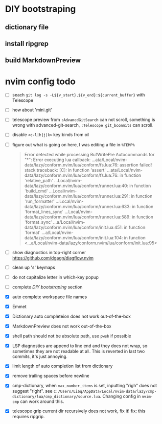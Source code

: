# DIY bootstraping

## dictionary file

## install ripgrep

## build MarkdownPreview

# nvim config todo

- [ ] seach `git log -s -L${v_start},${v_end}:${current_buffer}` with Telescope
- [ ] how about 'mini.git'
- [ ] telescope preview from `:AdvancdGitSearch` can not scroll, something is wrong with advanced-git-search, `:Telescope git_bcommits` can scroll.
- [ ] disable `<c-l|h|j|k>` key binds from oil
- [ ] figure out what is going on here, I was editing a file in `%TEMP%`

  > Error detected while processing BufWritePre Autocommands for "\*":
  > Error executing lua callback: ...ata/Local/nvim-data/lazy/conform.nvim/lua/conform/fs.lua:76: assertion failed!
  > stack traceback:
  > [C]: in function 'assert'
  > ...ata/Local/nvim-data/lazy/conform.nvim/lua/conform/fs.lua:76: in function 'relative_path'
  > ...Local/nvim-data/lazy/conform.nvim/lua/conform/runner.lua:40: in function 'build_cmd'
  > ...Local/nvim-data/lazy/conform.nvim/lua/conform/runner.lua:291: in function 'run_formatter'
  > ...Local/nvim-data/lazy/conform.nvim/lua/conform/runner.lua:633: in function 'format_lines_sync'
  > ...Local/nvim-data/lazy/conform.nvim/lua/conform/runner.lua:589: in function 'format_sync'
  > ...a/Local/nvim-data/lazy/conform.nvim/lua/conform/init.lua:451: in function 'format'
  > ...a/Local/nvim-data/lazy/conform.nvim/lua/conform/init.lua:104: in function <...a/Local/nvim-data/lazy/conform.nvim/lua/conform/init.lua:95>

- [ ] show diagnostics in top-right corner https://github.com/dgagn/diagflow.nvim
- [ ] clean up '<leader>s' keymaps
- [ ] do not capitalize letter in which-key popup
- [ ] complete _DIY bootstraping_ section
- [x] auto complete workspace file names
- [x] Emmet
- [x] Dictionary auto completeion does not work out-of-the-box
- [x] MarkdownPreview does not work out-of-the-box
- [x] shell path should not be absolute path, use `pwsh` if possible
- [x] LSP diagnostics are append to line end and they does not wrap, so sometimes they are not readable at all. This is reverted in last two commits, it's just annoying.
- [x] limit length of auto completion list from dictionary
- [x] remove trailing spaces before newline
- [x] cmp-dictionary, when `max_number_items` is set, inputting "righ" does not suggest "right". see `C:/Users/Li6q/AppData/Local/nvim-data/lazy/cmp-dictionary/lua/cmp_dictionary/source.lua`. Changing config in `nvim-cmp` can work around this.
- [x] telescope grip current dir recursively does not work, fix it! fix: this requires ripgrip.
